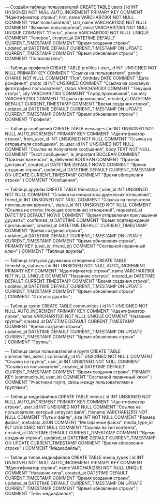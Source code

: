 -- Создаём таблицу пользователей
CREATE TABLE users (
  id INT UNSIGNED NOT NULL AUTO_INCREMENT PRIMARY KEY COMMENT "Идентификатор строки", 
  first_name VARCHAR(100) NOT NULL COMMENT "Имя пользователя",
  last_name VARCHAR(100) NOT NULL COMMENT "Фамилия пользователя",
  email VARCHAR(100) NOT NULL UNIQUE COMMENT "Почта",
  phone VARCHAR(100) NOT NULL UNIQUE COMMENT "Телефон",
  created_at DATETIME DEFAULT CURRENT_TIMESTAMP COMMENT "Время создания строки",  
  updated_at DATETIME DEFAULT CURRENT_TIMESTAMP ON UPDATE CURRENT_TIMESTAMP COMMENT "Время обновления строки"
) COMMENT "Пользователи";  

-- Таблица профилей
CREATE TABLE profiles (
  user_id INT UNSIGNED NOT NULL PRIMARY KEY COMMENT "Ссылка на пользователя", 
  gender CHAR(1) NOT NULL COMMENT "Пол",
  birthday DATE COMMENT "Дата рождения",
  photo_id INT UNSIGNED COMMENT "Ссылка на основную фотографию пользователя",
  status VARCHAR(30) COMMENT "Текущий статус",
  city VARCHAR(130) COMMENT "Город проживания",
  country VARCHAR(130) COMMENT "Страна проживания",
  created_at DATETIME DEFAULT CURRENT_TIMESTAMP COMMENT "Время создания строки",  
  updated_at DATETIME DEFAULT CURRENT_TIMESTAMP ON UPDATE CURRENT_TIMESTAMP COMMENT "Время обновления строки"
) COMMENT "Профили"; 

-- Таблица сообщений
CREATE TABLE messages (
  id INT UNSIGNED NOT NULL AUTO_INCREMENT PRIMARY KEY COMMENT "Идентификатор строки", 
  from_user_id INT UNSIGNED NOT NULL COMMENT "Ссылка на отправителя сообщения",
  to_user_id INT UNSIGNED NOT NULL COMMENT "Ссылка на получателя сообщения",
  body TEXT NOT NULL COMMENT "Текст сообщения",
  is_important BOOLEAN COMMENT "Признак важности",
  is_delivered BOOLEAN COMMENT "Признак доставки",
  created_at DATETIME DEFAULT NOW() COMMENT "Время создания строки",
  updated_at DATETIME DEFAULT CURRENT_TIMESTAMP ON UPDATE CURRENT_TIMESTAMP COMMENT "Время обновления строки"
) COMMENT "Сообщения";

-- Таблица дружбы
CREATE TABLE friendship (
  user_id INT UNSIGNED NOT NULL COMMENT "Ссылка на инициатора дружеских отношений",
  friend_id INT UNSIGNED NOT NULL COMMENT "Ссылка на получателя приглашения дружить",
  status_id INT UNSIGNED NOT NULL COMMENT "Ссылка на статус (текущее состояние) отношений",
  requested_at DATETIME DEFAULT NOW() COMMENT "Время отправления приглашения дружить",
  confirmed_at DATETIME COMMENT "Время подтверждения приглашения",
  created_at DATETIME DEFAULT CURRENT_TIMESTAMP COMMENT "Время создания строки",  
  updated_at DATETIME DEFAULT CURRENT_TIMESTAMP ON UPDATE CURRENT_TIMESTAMP COMMENT "Время обновления строки",  
  PRIMARY KEY (user_id, friend_id) COMMENT "Составной первичный ключ"
) COMMENT "Таблица дружбы";

-- Таблица статусов дружеских отношений
CREATE TABLE friendship_statuses (
  id INT UNSIGNED NOT NULL AUTO_INCREMENT PRIMARY KEY COMMENT "Идентификатор строки",
  name VARCHAR(150) NOT NULL UNIQUE COMMENT "Название статуса",
  created_at DATETIME DEFAULT CURRENT_TIMESTAMP COMMENT "Время создания строки",  
  updated_at DATETIME DEFAULT CURRENT_TIMESTAMP ON UPDATE CURRENT_TIMESTAMP COMMENT "Время обновления строки"  
) COMMENT "Статусы дружбы";

-- Таблица групп
CREATE TABLE communities (
  id INT UNSIGNED NOT NULL AUTO_INCREMENT PRIMARY KEY COMMENT "Идентификатор сроки",
  name VARCHAR(150) NOT NULL UNIQUE COMMENT "Название группы",
  created_at DATETIME DEFAULT CURRENT_TIMESTAMP COMMENT "Время создания строки",  
  updated_at DATETIME DEFAULT CURRENT_TIMESTAMP ON UPDATE CURRENT_TIMESTAMP COMMENT "Время обновления строки"  
) COMMENT "Группы";

-- Таблица связи пользователей и групп
CREATE TABLE communities_users (
  community_id INT UNSIGNED NOT NULL COMMENT "Ссылка на группу",
  user_id INT UNSIGNED NOT NULL COMMENT "Ссылка на пользователя",
  created_at DATETIME DEFAULT CURRENT_TIMESTAMP COMMENT "Время создания строки", 
  PRIMARY KEY (community_id, user_id) COMMENT "Составной первичный ключ"
) COMMENT "Участники групп, связь между пользователями и группами";

-- Таблица медиафайлов
CREATE TABLE media (
  id INT UNSIGNED NOT NULL AUTO_INCREMENT PRIMARY KEY COMMENT "Идентификатор строки",
  user_id INT UNSIGNED NOT NULL COMMENT "Ссылка на пользователя, который загрузил файл",
  filename VARCHAR(255) NOT NULL COMMENT "Путь к файлу",
  size INT NOT NULL COMMENT "Размер файла",
  metadata JSON COMMENT "Метаданные файла",
  media_type_id INT UNSIGNED NOT NULL COMMENT "Ссылка на тип контента",
  created_at DATETIME DEFAULT CURRENT_TIMESTAMP COMMENT "Время создания строки",
  updated_at DATETIME DEFAULT CURRENT_TIMESTAMP ON UPDATE CURRENT_TIMESTAMP COMMENT "Время обновления строки"
) COMMENT "Медиафайлы";

-- Таблица типов медиафайлов
CREATE TABLE media_types (
  id INT UNSIGNED NOT NULL AUTO_INCREMENT PRIMARY KEY COMMENT "Идентификатор строки",
  name VARCHAR(255) NOT NULL UNIQUE COMMENT "Название типа",
  created_at DATETIME DEFAULT CURRENT_TIMESTAMP COMMENT "Время создания строки",  
  updated_at DATETIME DEFAULT CURRENT_TIMESTAMP ON UPDATE CURRENT_TIMESTAMP COMMENT "Время обновления строки"
) COMMENT "Типы медиафайлов";